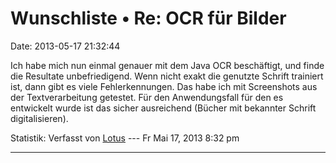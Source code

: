 Wunschliste • Re: OCR für Bilder
================================

Date: 2013-05-17 21:32:44

Ich habe mich nun einmal genauer mit dem Java OCR beschäftigt, und finde
die Resultate unbefriedigend. Wenn nicht exakt die genutzte Schrift
trainiert ist, dann gibt es viele Fehlerkennungen. Das habe ich mit
Screenshots aus der Textverarbeitung getestet. Für den Anwendungsfall
für den es entwickelt wurde ist das sicher ausreichend (Bücher mit
bekannter Schrift digitalisieren).

Statistik: Verfasst von
[Lotus](http://forum.yacy-websuche.de/memberlist.php?mode=viewprofile&u=68)
--- Fr Mai 17, 2013 8:32 pm

------------------------------------------------------------------------
